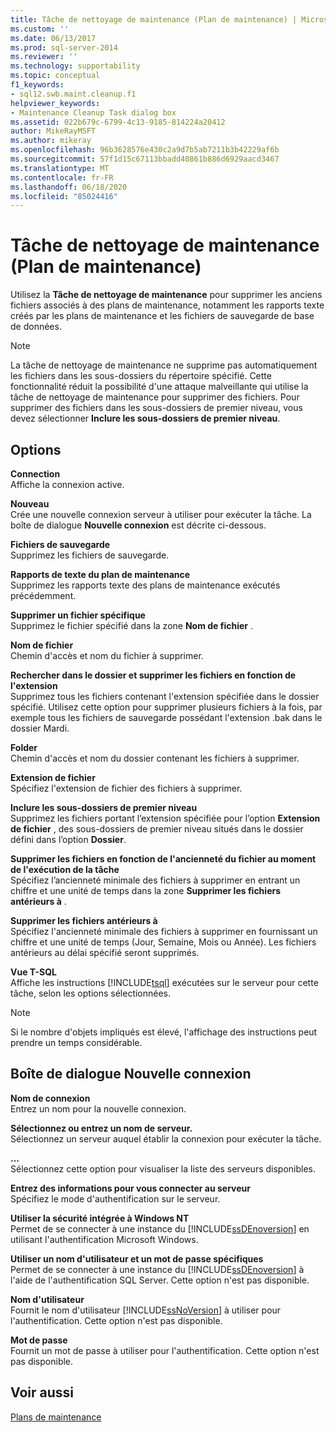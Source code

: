 ```yaml
---
title: Tâche de nettoyage de maintenance (Plan de maintenance) | Microsoft Docs
ms.custom: ''
ms.date: 06/13/2017
ms.prod: sql-server-2014
ms.reviewer: ''
ms.technology: supportability
ms.topic: conceptual
f1_keywords:
- sql12.swb.maint.cleanup.f1
helpviewer_keywords:
- Maintenance Cleanup Task dialog box
ms.assetid: 022b679c-6799-4c13-9185-814224a20412
author: MikeRayMSFT
ms.author: mikeray
ms.openlocfilehash: 96b3628576e430c2a9d7b5ab7211b3b42229af6b
ms.sourcegitcommit: 57f1d15c67113bbadd40861b886d6929aacd3467
ms.translationtype: MT
ms.contentlocale: fr-FR
ms.lasthandoff: 06/18/2020
ms.locfileid: "85024416"
---
```

# <a name="maintenance-cleanup-task-maintenance-plan"></a>Tâche de nettoyage de maintenance (Plan de maintenance)
  Utilisez la **Tâche de nettoyage de maintenance** pour supprimer les anciens fichiers associés à des plans de maintenance, notamment les rapports texte créés par les plans de maintenance et les fichiers de sauvegarde de base de données.  
  
> [!NOTE]  
>  La tâche de nettoyage de maintenance ne supprime pas automatiquement les fichiers dans les sous-dossiers du répertoire spécifié. Cette fonctionnalité réduit la possibilité d'une attaque malveillante qui utilise la tâche de nettoyage de maintenance pour supprimer des fichiers. Pour supprimer des fichiers dans les sous-dossiers de premier niveau, vous devez sélectionner **Inclure les sous-dossiers de premier niveau**.  
  
## <a name="options"></a>Options  
 **Connection**  
 Affiche la connexion active.  
  
 **Nouveau**  
 Crée une nouvelle connexion serveur à utiliser pour exécuter la tâche. La boîte de dialogue **Nouvelle connexion** est décrite ci-dessous.  
  
 **Fichiers de sauvegarde**  
 Supprimez les fichiers de sauvegarde.  
  
 **Rapports de texte du plan de maintenance**  
 Supprimez les rapports texte des plans de maintenance exécutés précédemment.  
  
 **Supprimer un fichier spécifique**  
 Supprimez le fichier spécifié dans la zone **Nom de fichier** .  
  
 **Nom de fichier**  
 Chemin d'accès et nom du fichier à supprimer.  
  
 **Rechercher dans le dossier et supprimer les fichiers en fonction de l'extension**  
 Supprimez tous les fichiers contenant l'extension spécifiée dans le dossier spécifié. Utilisez cette option pour supprimer plusieurs fichiers à la fois, par exemple tous les fichiers de sauvegarde possédant l'extension .bak dans le dossier Mardi.  
  
 **Folder**  
 Chemin d'accès et nom du dossier contenant les fichiers à supprimer.  
  
 **Extension de fichier**  
 Spécifiez l'extension de fichier des fichiers à supprimer.  
  
 **Inclure les sous-dossiers de premier niveau**  
 Supprimez les fichiers portant l’extension spécifiée pour l’option **Extension de fichier** , des sous-dossiers de premier niveau situés dans le dossier défini dans l’option **Dossier**.  
  
 **Supprimer les fichiers en fonction de l'ancienneté du fichier au moment de l'exécution de la tâche**  
 Spécifiez l’ancienneté minimale des fichiers à supprimer en entrant un chiffre et une unité de temps dans la zone **Supprimer les fichiers antérieurs à** .  
  
 **Supprimer les fichiers antérieurs à**  
 Spécifiez l'ancienneté minimale des fichiers à supprimer en fournissant un chiffre et une unité de temps (Jour, Semaine, Mois ou Année). Les fichiers antérieurs au délai spécifié seront supprimés.  
  
 **Vue T-SQL**  
 Affiche les instructions [!INCLUDE[tsql](../../includes/tsql-md.md)] exécutées sur le serveur pour cette tâche, selon les options sélectionnées.  
  
> [!NOTE]  
>  Si le nombre d'objets impliqués est élevé, l'affichage des instructions peut prendre un temps considérable.  
  
## <a name="new-connection-dialog-box"></a>Boîte de dialogue Nouvelle connexion  
 **Nom de connexion**  
 Entrez un nom pour la nouvelle connexion.  
  
 **Sélectionnez ou entrez un nom de serveur.**  
 Sélectionnez un serveur auquel établir la connexion pour exécuter la tâche.  
  
 **...**  
 Sélectionnez cette option pour visualiser la liste des serveurs disponibles.  
  
 **Entrez des informations pour vous connecter au serveur**  
 Spécifiez le mode d'authentification sur le serveur.  
  
 **Utiliser la sécurité intégrée à Windows NT**  
 Permet de se connecter à une instance du [!INCLUDE[ssDEnoversion](../../includes/ssdenoversion-md.md)] en utilisant l'authentification Microsoft Windows.  
  
 **Utiliser un nom d'utilisateur et un mot de passe spécifiques**  
 Permet de se connecter à une instance du [!INCLUDE[ssDEnoversion](../../includes/ssdenoversion-md.md)] à l'aide de l'authentification SQL Server. Cette option n'est pas disponible.  
  
 **Nom d'utilisateur**  
 Fournit le nom d'utilisateur [!INCLUDE[ssNoVersion](../../includes/ssnoversion-md.md)] à utiliser pour l'authentification. Cette option n'est pas disponible.  
  
 **Mot de passe**  
 Fournit un mot de passe à utiliser pour l'authentification. Cette option n'est pas disponible.  
  
## <a name="see-also"></a>Voir aussi  
 [Plans de maintenance](maintenance-plans.md)  
  
  
